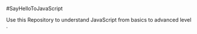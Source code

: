 #SayHelloToJavaScript 

Use this Repository to understand JavaScript from basics to advanced level .
